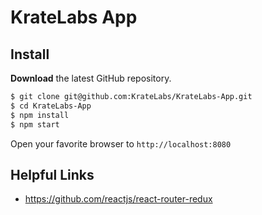 # KrateLabs App

## Install

**Download** the latest GitHub repository.

```bash
$ git clone git@github.com:KrateLabs/KrateLabs-App.git
$ cd KrateLabs-App
$ npm install
$ npm start
```

Open your favorite browser to `http://localhost:8080`

## Helpful Links

- https://github.com/reactjs/react-router-redux
